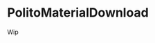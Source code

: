 # PolitoMaterialDownload
<!--
## Install
Download the folder to your machine

In the same directory, create a `settings.json` file as explained [here](SETTINGS.md)

[Install python](https://www.python.org/downloads/)

Install the required python modules using the following command: `pip install -r requirements.txt`

<!--
Check your chrome version, from `chrome > ... (top right of page) > Help > About Google Chrome`

Download the correct `selenium webdriver` according to your chrome version

https://www.alphr.com/export-chrome-extensions/ to export politools
-->
Wip
